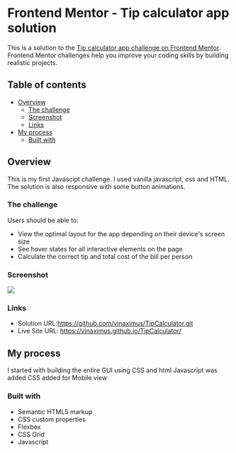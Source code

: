 # Frontend Mentor - Tip calculator app solution

This is a solution to the [Tip calculator app challenge on Frontend Mentor](https://www.frontendmentor.io/challenges/tip-calculator-app-ugJNGbJUX). Frontend Mentor challenges help you improve your coding skills by building realistic projects.

## Table of contents

- [Overview](#overview)
  - [The challenge](#the-challenge)
  - [Screenshot](#screenshot)
  - [Links](#links)
- [My process](#my-process)
  - [Built with](#built-with)
  


## Overview
This is my first Javascipt challenge. I used vanilla javascript, css and HTML. The solution is also responsive with some button animations.


### The challenge

Users should be able to:

- View the optimal layout for the app depending on their device's screen size
- See hover states for all interactive elements on the page
- Calculate the correct tip and total cost of the bill per person

### Screenshot

![](./screenshot.jpg)



### Links

- Solution URL:https://github.com/vinaximus/TipCalculator.git
- Live Site URL: https://vinaximus.github.io/TipCalculator/

## My process
I started with building the entire GUI using CSS and html
Javascript was added
CSS added for Mobile view


### Built with

- Semantic HTML5 markup
- CSS custom properties
- Flexbox
- CSS Grid
- Javascript


